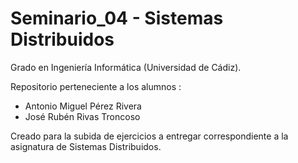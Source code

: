# Seminario_04 - Sistemas Distribuidos

Grado en Ingeniería Informática (Universidad de Cádiz).

Repositorio perteneciente a los alumnos :

- Antonio Miguel Pérez Rivera
- José Rubén Rivas Troncoso
 

Creado para la subida de ejercicios a entregar correspondiente a la asignatura de Sistemas Distribuidos.
